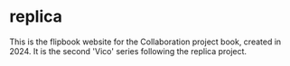 # replica
This is the flipbook website for the Collaboration project book, created in 2024. It is the second 'Vico' series following the replica project.
